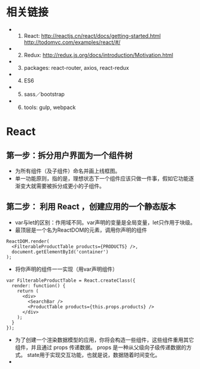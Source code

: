 # 相关链接
- 1. React:
http://reactjs.cn/react/docs/getting-started.html
http://todomvc.com/examples/react/#/

- 2. Redux:
http://redux.js.org/docs/introduction/Motivation.html

- 3. packages: react-router,  axios,  react-redux

- 4. ES6

- 5. sass／bootstrap

- 6. tools: gulp, webpack

# React

## 第一步：拆分用户界面为一个组件树
- 为所有组件（及子组件）命名并画上线框图。
- 单一功能原则，指的是，理想状态下一个组件应该只做一件事，假如它功能逐渐变大就需要被拆分成更小的子组件。

## 第二步： 利用 React ，创建应用的一个静态版本
- var与let的区别：作用域不同。var声明的变量是全局变量，let只作用于块级。
- 最顶层是一个名为ReactDOM的元素，调用你声明的组件
```
ReactDOM.render(
  <FilterableProductTable products={PRODUCTS} />,
  document.getElementById('container')
);
```

- 将你声明的组件一一实现（用var声明组件）
```
var FilterableProductTable = React.createClass({
  render: function() {
    return (
      <div>
        <SearchBar />
        <ProductTable products={this.props.products} />
      </div>
    );
  }
});
```

- 为了创建一个渲染数据模型的应用，你将会构造一些组件，这些组件重用其它组件，并且通过 props 传递数据。 props 是一种从父级向子级传递数据的方式。 state用于实现交互功能，也就是说，数据随着时间变化。
- 
